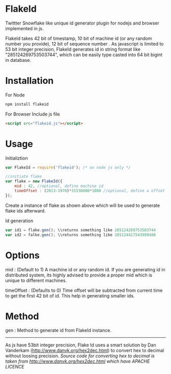 # FlakeId
Twittter Snowflake like unique id generator plugin for nodejs and browser implemented in js.

FlakeId takes 42 bit of timestamp, 10 bit of machine id (or any random number you provide), 12 bit of sequence number .  As javascript is limited to 53 bit integer precision, FlakeId generates id in string format like "285124269753503744", which can be easily type casted into 64 bit bigint in database.

# Installation

For Node
```js
npm install flakeid
```

For Browser
Include js file
```html
<script src="flakeid.js"></script>
```

# Usage
Initializtion
```js
var FlakeId = require('flakeid'); /* on node js only */

//initiate flake
var flake = new FlakeId({
	mid : 42, //optional, define machine id
    timeOffset : (2013-1970)*31536000*1000 //optional, define a offset time
});
```
Create a instance of flake as shown above which will be used to generate flake ids afterward.

Id generation
```js
var id1 = flake.gen(); \\returns something like 285124269753503744
var id2 = falke.gen(); \\returns something like 285124417543999488
```

# Options

mid : (Default to 1) A machine id or any random id. If you are generating id in distributed system, its highly advised to provide a proper mid which is unique to different machines.

timeOffset : (Defaults to 0) Time offset will be  subtracted from current time to get the first 42 bit of id. This help in generating smaller ids.

# Method
gen : Method to generate id from FlakeId instance.

------
As js have 53bit integer precision, Flake Id uses a smart solution by Dan Vanderkam (http://www.danvk.org/hex2dec.html) to convert hex to decimal without loosing precision. 
*Source code for converting hex to decimal is taken from http://www.danvk.org/hex2dec.html which have APACHE LICENCE*
